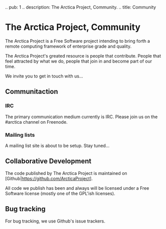 .. pub: 1
.. description: The Arctica Project, Community.
.. title: Community

# The Arctica Project, Community

The Arctica Project is a Free Software project intending to bring forth a
remote computing framework of enterprise grade and quality.

The Arctica Project's greated resource is people that contribute. People
that feel attracted by what we do, people that join in and become part of our time.

We invite you to get in touch with us...

## Communitaction

### IRC

The primary communication medium currently is IRC. Please join us on the
#arctica channel on Freenode.

### Mailing lists

A mailing list site is about to be setup. Stay tuned...

## Collaborative Development

The code published by The Arctica Project is maintained on
[Github|https://github.com/ArcticaProject].

All code we publish has been and always will be licensed under a Free
Software license (mostly one of the GPL'ish licenses).

## Bug tracking

For bug tracking, we use Github's issue trackers.


